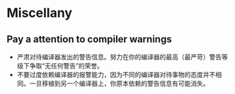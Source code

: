 # Miscellany

## Pay a attention to compiler warnings

- 严肃对待编译器发出的警告信息。努力在你的编译器的最高（最严苛）警告等级下争取“无任何警告”的荣誉。
- 不要过度依赖编译器的报警能力，因为不同的编译器对待事物的态度并不相同。一旦移植到另一个编译器上，你原本依赖的警告信息有可能消失。
